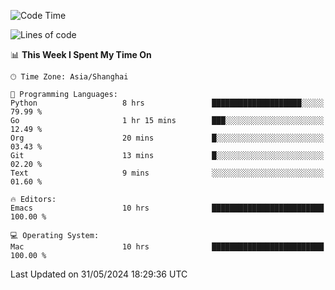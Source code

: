 <!--START_SECTION:waka-->
![Code Time](http://img.shields.io/badge/Code%20Time-1%2C978%20hrs%2024%20mins-blue)

![Lines of code](https://img.shields.io/badge/From%20Hello%20World%20I%27ve%20Written-308.1%20thousand%20lines%20of%20code-blue)

📊 **This Week I Spent My Time On** 

```text
🕑︎ Time Zone: Asia/Shanghai

💬 Programming Languages: 
Python                   8 hrs               ████████████████████░░░░░   79.99 % 
Go                       1 hr 15 mins        ███░░░░░░░░░░░░░░░░░░░░░░   12.49 % 
Org                      20 mins             █░░░░░░░░░░░░░░░░░░░░░░░░   03.43 % 
Git                      13 mins             █░░░░░░░░░░░░░░░░░░░░░░░░   02.20 % 
Text                     9 mins              ░░░░░░░░░░░░░░░░░░░░░░░░░   01.60 % 

🔥 Editors: 
Emacs                    10 hrs              █████████████████████████   100.00 % 

💻 Operating System: 
Mac                      10 hrs              █████████████████████████   100.00 % 
```


 Last Updated on 31/05/2024 18:29:36 UTC
<!--END_SECTION:waka-->
